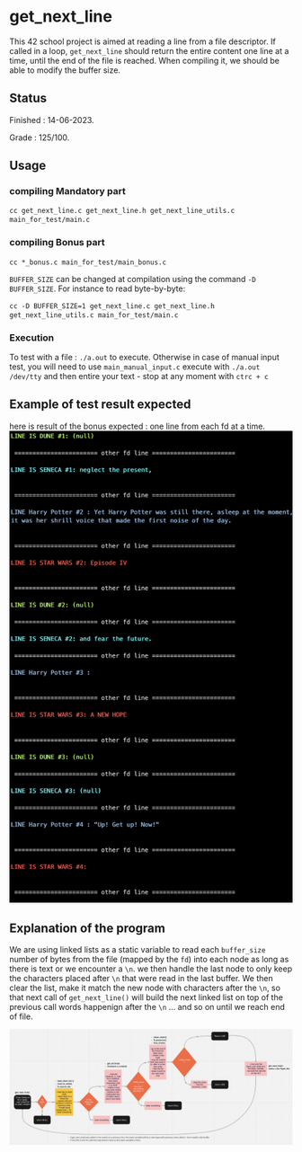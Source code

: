# get_next_line

This 42 school project is aimed at reading a line from a file descriptor.
If called in a loop, `get_next_line` should return the entire content one line at a time, until the end of the file is reached.
When compiling it, we should be able to modify the buffer size.

## Status
Finished : 14-06-2023.  

Grade : 125/100.

## Usage
### compiling Mandatory part
```shell
cc get_next_line.c get_next_line.h get_next_line_utils.c main_for_test/main.c
```
### compiling Bonus part
```shell
cc *_bonus.c main_for_test/main_bonus.c
```

`BUFFER_SIZE` can be changed at compilation using the command `-D BUFFER_SIZE`. For instance to read byte-by-byte:
```shell
cc -D BUFFER_SIZE=1 get_next_line.c get_next_line.h get_next_line_utils.c main_for_test/main.c
```
### Execution 

To test with a file :  `./a.out` to execute. 
Otherwise in case of manual input test, you will need to use `main_manual_input.c` execute with `./a.out /dev/tty`
and then entire your text - stop at any moment with `ctrc + c`

## Example of test result expected
here is result of the bonus expected : one line from each fd at a time.
![test resutls](/img/test.png)
## Explanation of the program
We are using linked lists as a static variable to read each `buffer_size` number of bytes from the file (mapped by the `fd`) into each node as long as there is text or we encounter a `\n`. we then handle the last node to only keep the characters placed after `\n` that were read in the last buffer. 
We then clear the list, make it match the new node with characters after the `\n`, so that next call of `get_next_line()` will build the next linked list on top of the previous call words happenign after the `\n` ... and so on until we reach end of file.

![flow chart](/img/flow_chart.png)



